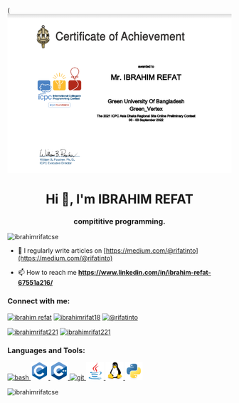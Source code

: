  (![logo](https://github.com/ibrahimrifatcse/ibrahimrifatcse/blob/main/fdfe.PNG)
<h1 align="center">Hi 👋, I'm IBRAHIM REFAT</h1>
<h3 align="center"> compititive programming.</h3>

<p align="left"> <img src="https://komarev.com/ghpvc/?username=ibrahimrifatcse&label=Profile%20views&color=0e75b6&style=flat" alt="ibrahimrifatcse" /> </p>

- 📝 I regularly write articles on [https://medium.com/@rifatinto](https://medium.com/@rifatinto)

- 📫 How to reach me **https://www.linkedin.com/in/ibrahim-refat-67551a216/**

<h3 align="left">Connect with me:</h3>
<p align="left">
 
<a href="https://linkedin.com/in/ibrahim refat" target="blank"><img align="center" src="https://raw.githubusercontent.com/rahuldkjain/github-profile-readme-generator/master/src/images/icons/Social/linked-in-alt.svg" alt="ibrahim refat" height="30" width="40" /></a>
<a href="https://fb.com/ibrahimrifat18" target="blank"><img align="center" src="https://raw.githubusercontent.com/rahuldkjain/github-profile-readme-generator/master/src/images/icons/Social/facebook.svg" alt="ibrahimrifat18" height="30" width="40" /></a>
<a href="https://medium.com/@rifatinto" target="blank"><img align="center" src="https://raw.githubusercontent.com/rahuldkjain/github-profile-readme-generator/master/src/images/icons/Social/medium.svg" alt="@rifatinto" height="30" width="40" /></a>
 
<a href="https://codeforces.com/profile/ibrahimrifat221" target="blank"><img align="center" src="https://raw.githubusercontent.com/rahuldkjain/github-profile-readme-generator/master/src/images/icons/Social/codeforces.svg" alt="ibrahimrifat221" height="30" width="40" /></a>
<a href="https://www.leetcode.com/ibrahimrifat221" target="blank"><img align="center" src="https://raw.githubusercontent.com/rahuldkjain/github-profile-readme-generator/master/src/images/icons/Social/leet-code.svg" alt="ibrahimrifat221" height="30" width="40" /></a>
</p>

<h3 align="left">Languages and Tools:</h3>
 <a href="https://www.gnu.org/software/bash/" target="_blank" rel="noreferrer"> <img src="https://www.vectorlogo.zone/logos/gnu_bash/gnu_bash-icon.svg" alt="bash" width="40" height="40"/> </a> <a href="https://www.cprogramming.com/" target="_blank" rel="noreferrer"> <img src="https://raw.githubusercontent.com/devicons/devicon/master/icons/c/c-original.svg" alt="c" width="40" height="40"/> </a> <a href="https://www.w3schools.com/cpp/" target="_blank" rel="noreferrer"> <img src="https://raw.githubusercontent.com/devicons/devicon/master/icons/cplusplus/cplusplus-original.svg" alt="cplusplus" width="40" height="40"/> </a> </a> <a href="https://git-scm.com/" target="_blank" rel="noreferrer"> <img src="https://www.vectorlogo.zone/logos/git-scm/git-scm-icon.svg" alt="git" width="40" height="40"/> </a>  </a> <a href="https://www.java.com" target="_blank" rel="noreferrer"> <img src="https://raw.githubusercontent.com/devicons/devicon/master/icons/java/java-original.svg" alt="java" width="40" height="40"/> </a> </a> <a href="https://www.linux.org/" target="_blank" rel="noreferrer"> <img src="https://raw.githubusercontent.com/devicons/devicon/master/icons/linux/linux-original.svg" alt="linux" width="40" height="40"/> </a><a href="https://www.python.org" target="_blank" rel="noreferrer"> <img src="https://raw.githubusercontent.com/devicons/devicon/master/icons/python/python-original.svg" alt="python" width="40" height="40"/></a></p>

<p><img align="center" src="https://github-readme-stats.vercel.app/api/top-langs?username=ibrahimrifatcse&show_icons=true&locale=en&layout=compact" alt="ibrahimrifatcse" /></p>

